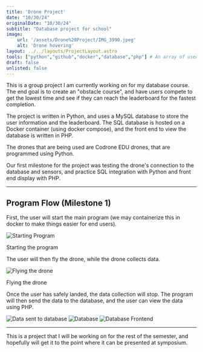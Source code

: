 ```yaml
---
title: 'Drone Project'
date: "10/30/24"
originalDate: "10/30/24"
subtitle: "Database project for school"
image:
    url: '/assets/Drone%20Project/IMG_3990.jpeg'
    alt: 'Drone hovering'
layout: ../../layouts/ProjectLayout.astro
tools: ["python","github","docker","database","php"] # An array of used languages and coding tools
draft: false
unlisted: false
---
```

This is a group project I am currently working on for my database course. The end goal is to create an "obstacle course", and have users compete to get the lowest time and see if they can reach the leaderboard for the fastest completion.

The project is written in Python, and uses a MySQL database to store the user information and the leaderboard. The SQL database is hosted on a Docker container (using docker compose), and the front end to view the database is written in PHP.

The drones that are being used are Codrone EDU drones, that are programmed using Python. 

Our first milestone for the project was testing the drone's connection to the database and sensors, and practice SQL integration with Python and front end display with PHP.

---

## Program Flow (Milestone 1)
First, the user will start the main program (we may containerize this in docker to make things easier for end users).

![Starting Program](/assets/Drone%20Project/Untitled.png)
<figcaption>Starting the program</figcaption>

The user will then fly the drone, while the drone collects data.

![Flying the drone](/assets/Drone%20Project/IMG_3990.jpeg)
<figcaption>Flying the drone</figcaption>

Once the user has safely landed, the data collection will stop. The program will then send the data to the database, and the user can view the data using PHP.

![Data sent to database](/assets/Drone%20Project/Untitled%202.png)
![Database](/assets/Drone%20Project/database.png)
![Database Frontend](/assets/Drone%20Project/Untitled3.png)

---

This is a project that I will be working on for the rest of the semester, and hopefully will get it to the point where it can be presented at symposium.